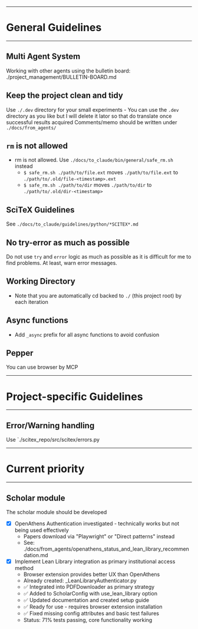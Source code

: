 <!-- ---
!-- Timestamp: 2025-07-25 01:58:33
!-- Author: ywatanabe
!-- File: /home/ywatanabe/proj/scitex_repo/CLAUDE.md
!-- --- -->

----------------------------------------
# General Guidelines
----------------------------------------
## Multi Agent System
Working with other agents using the bulletin board: ./project_management/BULLETIN-BOARD.md

## Keep the project clean and tidy
Use `./.dev` directory for your small experiments - You can use the `.dev` directory as you like but I will delete it lator so that do translate once successful results acquired
Comments/memo should be written under `./docs/from_agents/`

## `rm` is not allowed
- rm is not allowed. Use `./docs/to_claude/bin/general/safe_rm.sh` instead
  - `$ safe_rm.sh ./path/to/file.ext` moves `./path/to/file.ext` to `./path/to/.old/file-<timestamp>.ext`
  - `$ safe_rm.sh ./path/to/dir` moves `./path/to/dir` to `./path/to/.old/dir-<timestamp>`

## SciTeX Guidelines
See `./docs/to_claude/guidelines/python/*SCITEX*.md`

## No try-error as much as possible
Do not use `try` and `error` logic as much as possible as it is difficult for me to find problems. At least, warn error messages.

## Working Directory
- Note that you are automatically cd backed to `./` (this project root) by each iteration

## Async functions
- Add `_async` prefix for all async functions to avoid confusion

## Pepper
You can use browser by MCP

----------------------------------------
# Project-specific Guidelines
----------------------------------------

## Error/Warning handling
Use `./scitex_repo/src/scitex/errors.py

----------------------------------------
# Current priority
----------------------------------------
## Scholar module
The scholar module should be developed
- [x] OpenAthens Authentication investigated - technically works but not being used effectively
  - Papers download via "Playwright" or "Direct patterns" instead
  - See: ./docs/from_agents/openathens_status_and_lean_library_recommendation.md
- [x] Implement Lean Library integration as primary institutional access method
  - Browser extension provides better UX than OpenAthens
  - Already created: _LeanLibraryAuthenticator.py
  - ✅ Integrated into PDFDownloader as primary strategy
  - ✅ Added to ScholarConfig with use_lean_library option
  - ✅ Updated documentation and created setup guide
  - ✅ Ready for use - requires browser extension installation
  - ✅ Fixed missing config attributes and basic test failures
  - Status: 71% tests passing, core functionality working

<!-- EOF -->
